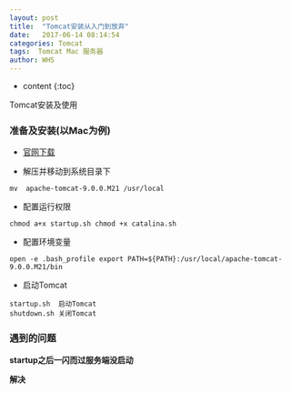 ```yaml
---
layout: post
title:  "Tomcat安装从入门到放弃"
date:   2017-06-14 08:14:54
categories: Tomcat
tags:  Tomcat Mac 服务器
author: WHS
---
```


* content
{:toc}

Tomcat安装及使用





### 准备及安装(以Mac为例)

* [官网下载](http://tomcat.apache.org/download-90.cgi)

* 解压并移动到系统目录下

``
mv  apache-tomcat-9.0.0.M21 /usr/local
``

* 配置运行权限

``
chmod a+x startup.sh
chmod +x catalina.sh
``

* 配置环境变量

``
open -e .bash_profile
export PATH=${PATH}:/usr/local/apache-tomcat-9.0.0.M21/bin
``

* 启动Tomcat

```
startup.sh  启动Tomcat
shutdown.sh 关闭Tomcat
```

### 遇到的问题

**startup之后一闪而过服务端没启动**

**解决**



